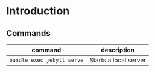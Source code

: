 # Introduction

## Commands

|command|description|
|-|-|
|`bundle exec jekyll serve`|Starts a local server|